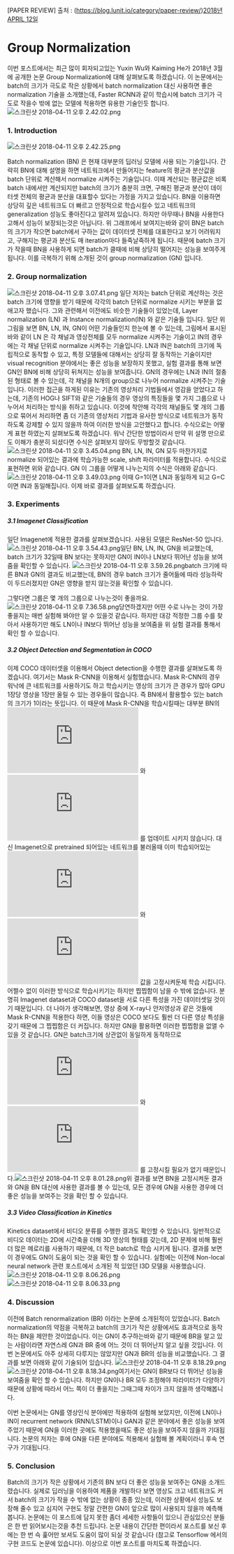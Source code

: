 [PAPER REVIEW]
출처 : (https://blog.lunit.io/category/paper-review/)[2018년 APRIL 12일](https://blog.lunit.io/2018/04/12/group-normalization/)

# Group Normalization

이번 포스트에서는 최근 많이 회자되고있는 Yuxin Wu와 Kaiming He가 2018년 3월에 공개한 논문 Group Normalization에 대해 살펴보도록 하겠습니다. 이 논문에서는 batch의 크기가 극도로 작은 상황에서 batch normalization 대신 사용하면 좋은 normalization 기술을 소개했는데, Faster RCNN과 같이 학습시에 batch 크기가 극도로 작을수 밖에 없는 모델에 적용하면 유용한 기술인듯 합니다. ![스크린샷 2018-04-11 오후 2.42.02.png](https://bloglunit.files.wordpress.com/2018/04/ec8aa4ed81aceba6b0ec83b7-2018-04-11-ec98a4ed9b84-2-42-02.png?w=1400)

### 1. Introduction

![스크린샷 2018-04-11 오후 2.42.25.png](https://bloglunit.files.wordpress.com/2018/04/ec8aa4ed81aceba6b0ec83b7-2018-04-11-ec98a4ed9b84-2-42-25.png?w=522&h=387)

Batch normalization (BN) 은 현재 대부분의 딥러닝 모델에 사용 되는 기술입니다. 간략히 BN에 대해 설명을 하면 네트워크에서 만들어지는 feature의 평균과 분산값을 batch 단위로 계산해서 normalize 시켜주는 기술입니다. 이때 계산되는 평균값은 비록 batch 내에서만 계산되지만  batch의 크기가 충분히 크면, 구해진 평균과 분산이 데이터셋 전체의 평균과 분산을 대표할수 있다는 가정을 가지고 있습니다. BN을 이용하면 상당히 깊은 네트워크도 더 빠르고 안정적으로 학습시킬수 있고 네트워크의 generalization 성능도 좋아진다고 알려져 있습니다. 하지만 아무때나 BN을 사용한다고해서 성능이 보장되는것은 아닙니다. 위 그래프에서 보여지는바와 같이 BN은 batch의 크기가 작으면 batch에서 구하는 값이 데이터셋 전체를 대표한다고 보기 어려워지고, 구해지는 평균과 분산도 매 iteration마다 들죽날죽하게 됩니다. 때문에 batch 크기가 작을때 BN을 사용하게 되면 batch가 클때에 비해 상당히 떨어지는 성능을 보여주게 됩니다. 이를 극복하기 위해 소개된 것이 group normalization (GN) 입니다.

### 2. Group normalization

![스크린샷 2018-04-11 오후 3.07.41.png](https://bloglunit.files.wordpress.com/2018/04/ec8aa4ed81aceba6b0ec83b7-2018-04-11-ec98a4ed9b84-3-07-41.png?w=1400)
일단 저자는 batch 단위로 계산하는 것은 batch 크기에 영향을 받기 때문에 각각의 batch 단위로 normalize 시키는 부분을 없애고자 했습니다. 그와 관련해서 이전에도 비슷한 기술들이 있었는데, Layer normalization (LN) 과 Instance normalization(IN) 와 같은 기술들 입니다. 일단 위 그림을 보면 BN, LN, IN, GN이 어떤 기술들인지 한눈에 볼 수 있는데, 그림에서 표시된바와 같이 LN 은 각 채널과 영상전체를 모두 normalize 시켜주는 기술이고 IN의 경우에는 각 채널 단위로 normalize 시켜주는 기술입니다. LN과 IN은 batch의 크기에 독립적으로 동작할 수 있고, 특정 모델들에 대해서는 상당히 잘 동작하는 기술이지만 visual recognition 분야에서는  좋은 성능을 보장하지 못했고, 실험 결과를 통해 보면 GN인 BN에 비해  상당히 뒤쳐지는 성능을 보여줍니다. GN의 경우에는 LN과 IN의 절충된 형태로 볼 수 있는데, 각 채널을 N개의 group으로 나누어 normalize 시켜주는 기술입니다. 이러한 접근을 하게된 이유는 기존의 영상처리 기법들에서 영감을 얻었다고 하는데, 기존의 HOG나 SIFT와 같은 기술들의 경우 영상의 특징들을 몇 가지 그룹으로 나누어서 처리하는 방식을 취하고 있습니다. 이것에 착안해 각각의 채널들도 몇 개의 그룹으로 묶어서 처리하면 좀 더 기존의 영상처리 기법과 유사한 방식으로 네트워크가 동작하도록 강제할 수 있지 않을까 하여 이러한 방식을 고안했다고 합니다. 수식으로는 어떻게 표현 하였는지 살펴보도록 하겠습니다. 워낙 간단한 방법이라서 만약 위 설명 만으로도 이해가 충분히 되셨다면 수식은 살펴보지 않아도 무방할것 같습니다.
![스크린샷 2018-04-11 오후 3.45.04.png](https://bloglunit.files.wordpress.com/2018/04/ec8aa4ed81aceba6b0ec83b7-2018-04-11-ec98a4ed9b84-3-45-04.png?w=452&h=171)
BN, LN, IN, GN 모두 마찬가지로 normalize 되어있는 결과에 학습가능한 scale, shift 파라미터를 적용합니다. 수식으로 표현하면 위와 같습니다. GN 이 그룹을 어떻게 나누는지의 수식은 아래와 같습니다.
![스크린샷 2018-04-11 오후 3.49.03.png](https://bloglunit.files.wordpress.com/2018/04/ec8aa4ed81aceba6b0ec83b7-2018-04-11-ec98a4ed9b84-3-49-03.png?w=452&h=344)
이때 G=1이면 LN과 동일하게 되고 G=C 이면 IN과 동일해집니다. 이제 바로 결과를 살펴보도록 하겠습니다.

### 3. Experiments

##### 3.1 Imagenet Classification

일단 Imagenet에 적용한 결과를 살펴보겠습니다. 사용된 모델은 ResNet-50 입니다.![스크린샷 2018-04-11 오후 3.54.43.png](https://bloglunit.files.wordpress.com/2018/04/ec8aa4ed81aceba6b0ec83b7-2018-04-11-ec98a4ed9b84-3-54-431.png?w=1400)일단 BN, LN, IN, GN을 비교했는데, batch 크기가 32일때 BN 보다는 못하지만 GN이 IN이나 LN보다 뛰어난 성능을 보여줌을 확인할 수 있습니다.
![스크린샷 2018-04-11 오후 3.59.26.png](https://bloglunit.files.wordpress.com/2018/04/ec8aa4ed81aceba6b0ec83b7-2018-04-11-ec98a4ed9b84-3-59-26.png?w=1400)batch 크기에 따른 BN과 GN의 결과도 비교했는데, BN의 경우 batch 크기가 줄어듦에 따라 성능하락이 두드러졌지만 GN은 영향을 받지 않는것을 확인할 수 있습니다.

그렇다면 그룹은 몇 개의 그룹으로 나누는것이 좋을까요.
![스크린샷 2018-04-11 오후 7.36.58.png](https://bloglunit.files.wordpress.com/2018/04/ec8aa4ed81aceba6b0ec83b7-2018-04-11-ec98a4ed9b84-7-36-58.png?w=365&h=241)당연하겠지만 어떤 수로 나누는 것이 가장 좋을지는 매번 실험해 봐야만 알 수 있을것 같습니다. 하지만 대강 적정한 그룹 수를 찾아서 사용하기만 해도 LN이나 IN보다 뛰어난 성능을 보여줌을 위 실험 결과를 통해서 확인 할 수 있습니다.

##### 3.2 Object Detection and Segmentation in COCO

이제 COCO 데이터셋을 이용해서 Object detection을 수행한 결과를 살펴보도록 하겠습니다. 여기서는 Mask R-CNN을 이용해서 실험했습니다. Mask R-CNN의 경우 워낙에 큰 네트워크를 사용하기도 하고 학습시키는 영상의 크기가 큰 경우가 많아 GPU 1장당 영상을 1장만 올릴 수 있는 경우들이 많습니다. 즉 BN에서 활용할수 있는 batch의 크기가 1이라는 뜻입니다. 이 때문에 Mask R-CNN을 학습시킬때는 대부분 BN의 ![\mu](https://s0.wp.com/latex.php?latex=%5Cmu&bg=ffffff&fg=000000&s=0) 와 ![\sigma](https://s0.wp.com/latex.php?latex=%5Csigma&bg=ffffff&fg=000000&s=0) 를 업데이트 시키지 않습니다. 대신 Imagenet으로 pretrained 되어있는 네트워크를 불러올때 이미 학습되어있는 ![\mu](https://s0.wp.com/latex.php?latex=%5Cmu&bg=ffffff&fg=000000&s=0) 와 ![\sigma](https://s0.wp.com/latex.php?latex=%5Csigma&bg=ffffff&fg=000000&s=0) 값을 고정시켜둔체 학습 시킵니다.  어쩔수 없이 이러한 방식으로 학습시키기는 하지만 찝찝함이 남을 수 밖에 없습니다. 분명히 Imagenet dataset과 COCO dataset을 서로 다른 특성을 가진 데이터셋일 것이기 때문입니다. 더 나아가 생각해보면, 영상 중에 X-ray나 안저영상과 같은 것들에 Mask R-CNN을 적용한다 하면, 이들 영상은 COCO 보다도 훨씬 더 다른 영상 특성을 갖기 때문에 그 찝찝함은 더 커집니다. 하지만 GN을 활용하면 이러한 찝찝함을 없앨 수 있을 것 같습니다. GN은 batch크기에 상관없이 동일하게 동작하므로 ![\gamma](https://s0.wp.com/latex.php?latex=%5Cgamma&bg=ffffff&fg=000000&s=0) 와 ![\beta](https://s0.wp.com/latex.php?latex=%5Cbeta&bg=ffffff&fg=000000&s=0) 를 고정시킬 필요가 없기 때문입니다.![스크린샷 2018-04-11 오후 8.01.28.png](https://bloglunit.files.wordpress.com/2018/04/ec8aa4ed81aceba6b0ec83b7-2018-04-11-ec98a4ed9b84-8-01-28.png?w=473)위 결과를 보면 BN을 고정시켜둔 결과와 GN을 BN 대신에 사용한 결과를 볼 수 있는데, 모든 경우에 GN을 사용한 경우에 더 좋은 성능을 보여주는 것을 확인 할 수 있습니다.

##### 3.3 Video Classification in Kinetics

Kinetics dataset에서 비디오 분류를 수행한 결과도 확인할 수 있습니다. 일반적으로 비디오 데이터는 2D에 시간축을 더해 3D 영상의 형태를 갖는데, 2D 문제에 비해 훨씬더 많은 메로리를 사용하기 때문에, 더 작은 batch로 학습 시키게 됩니다. 결과를 보면 이 경우에도 GN이 도움이 되는 것을 확인 할 수 있습니다. 실험에는 이전에 Non-local neural network 관련 포스트에서 소개된 적 있었던 I3D 모델을 사용했습니다.![스크린샷 2018-04-11 오후 8.06.26.png](https://bloglunit.files.wordpress.com/2018/04/ec8aa4ed81aceba6b0ec83b7-2018-04-11-ec98a4ed9b84-8-06-26.png?w=1400)![스크린샷 2018-04-11 오후 8.06.33.png](https://bloglunit.files.wordpress.com/2018/04/ec8aa4ed81aceba6b0ec83b7-2018-04-11-ec98a4ed9b84-8-06-33.png?w=508&h=177)

### 4. Discussion

이전에 Batch renormalization (BR) 이라는 논문에 소개된적이 있었습니다. Batch normalization의 약점을 극복하고 batch의 크기가 작은 상황에서도 효과적으로 동작하는 BN을 제안한 것이었습니다. 이는 GN이 추구하는바와 같기 때문에 BR을 알고 있는 사람이라면 자연스레 GN과 BR 중에 어느 것이 더 뛰어난지 알고 싶을 것입니다. 이번 논문에서도 아주 상세히 다루지는 않았지만 GN과 BR의 성능을 비교했습니다. 그 결과를 보면 아래와 같이 기술되어 있습니다. ![스크린샷 2018-04-11 오후 8.18.29.png](https://bloglunit.files.wordpress.com/2018/04/ec8aa4ed81aceba6b0ec83b7-2018-04-11-ec98a4ed9b84-8-18-292.png?w=422&h=124)![스크린샷 2018-04-11 오후 8.18.34.png](https://bloglunit.files.wordpress.com/2018/04/ec8aa4ed81aceba6b0ec83b7-2018-04-11-ec98a4ed9b84-8-18-341.png?w=422&h=61)여기서는 GN이 BR보다 더 뛰어난 성능을 보여줌을 확인 할 수 있습니다. 하지만 GN이나 BR 모두  조정해야 파라미터가 다양하기 때문에 상황에 따라서 어느 쪽이 더 좋을지는 그때그때 차이가 크지 않을까 생각해봅니다.

이번 논문에서는 GN를 영상인식 분야에만 적용하여 실험해 보았지만, 이전에 LN이나 IN이 recurrent network (RNN/LSTM)이나 GAN과 같은 분야에서 좋은 성능을 보여주었기 때문에 GN을 이러한 곳에도 적용했을때도 좋은 성능을 보여주지 않을까 기대됩니다. 논문의 저자는 후에 GN을 다른 분야에도 적용해서 실험해 볼 계획이라니 후속 연구가 기대됩니다.

### 5. Conclusion

Batch의 크기가 작은 상황에서 기존의 BN 보다 더 좋은 성능을 보여주는 GN을 소개드렸습니다. 실제로 딥러닝을 이용하여 제품을 개발하다 보면 영상도 크고 네트워크도 커서 batch의 크기가 작을 수 밖에 없는 상황이 종종 있는데, 이러한 상황에서 성능도 보장해 줄수 있고 심지어 구현도 정말 간편한 GN이 앞으로 많이 사용되지 않을까 예측해봅니다. 논문에는 이 포스트에 담지 못한 좀더 세세한 사항들이 있으니 관심있으신 분들은 한 번 읽어보시는것을 추천 드립니다. 논문 내용이 간단한 편이라서 포스트를 보신 후에는 한 번 슥 훑어만 보셔도 도움이 많이 되실 것 같습니다 (참고로 Tensorflow 에서의 구현 코드도 논문에 있습니다). 이상으로 이번 포스트를 마치도록 하겠습니다.
